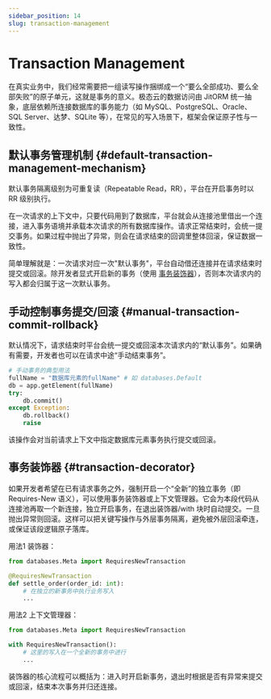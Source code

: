 ```yaml
---
sidebar_position: 14
slug: transaction-management
---
```


# Transaction Management
在真实业务中，我们经常需要把一组读写操作捆绑成一个“要么全部成功、要么全部失败”的原子单元，这就是事务的意义。极态云的数据访问由 JitORM 统一抽象，底层依赖所连接数据库的事务能力（如 MySQL、PostgreSQL、Oracle、SQL Server、达梦、SQLite 等），在常见的写入场景下，框架会保证原子性与一致性。

## 默认事务管理机制 {#default-transaction-management-mechanism}
默认事务隔离级别为可重复读（Repeatable Read，RR），平台在开启事务时以 RR 级别执行。

在一次请求的上下文中，只要代码用到了数据库，平台就会从连接池里借出一个连接，进入事务语境并承载本次请求的所有数据库操作。请求正常结束时，会统一提交事务。如果过程中抛出了异常，则会在请求结束的回调里整体回滚，保证数据一致性。

简单理解就是：一次请求对应一次"默认事务"，平台自动借还连接并在请求结束时提交或回滚。除开发者显式开启新的事务（使用 [事务装饰器](transaction-management#transaction-decorator)），否则本次请求内的写入都会归属于这一次默认事务。

## 手动控制事务提交/回滚 {#manual-transaction-commit-rollback}
默认情况下，请求结束时平台会统一提交或回滚本次请求内的“默认事务”。如果确有需要，开发者也可以在请求中途“手动结束事务”。

```python
# 手动事务的典型用法
fullName = "数据库元素的fullName" # 如 databases.Default
db = app.getElement(fullName)
try:
    db.commit()
except Exception:
    db.rollback()
    raise
```

该操作会对当前请求上下文中指定数据库元素事务执行提交或回滚。

## 事务装饰器 {#transaction-decorator}
如果开发者希望在已有请求事务之外，强制开启一个“全新”的独立事务（即 Requires-New 语义），可以使用事务装饰器或上下文管理器。它会为本段代码从连接池再取一个新连接，独立开启事务，在退出装饰器/with 块时自动提交。一旦抛出异常则回滚。这样可以把关键写操作与外层事务隔离，避免被外层回滚牵连，或保证该段逻辑原子落库。

用法1 装饰器：

```python
from databases.Meta import RequiresNewTransaction

@RequiresNewTransaction
def settle_order(order_id: int):
    # 在独立的新事务中执行业务写入
    ...
```

用法2 上下文管理器：

```python
from databases.Meta import RequiresNewTransaction

with RequiresNewTransaction():
    # 这里的写入在一个全新的事务中进行
    ...
```

装饰器的核心流程可以概括为：进入时开启新事务，退出时根据是否有异常来提交或回滚，结束本次事务并归还连接。

